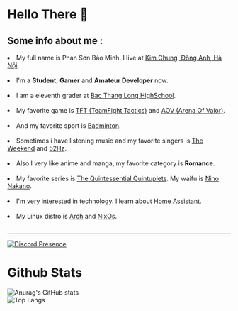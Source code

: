 # Hello There 👋

## Some info about me :
<li> My full name is Phan Sơn Bảo Minh. I live at <a href="https://vi.wikipedia.org/wiki/Kim_Chung,_%C4%90%C3%B4ng_Anh" target="_blank">Kim Chung, Đông Anh, Hà Nội</a>. </li> <br>
<li> I'm a <strong>Student</strong>, <strong>Gamer</strong> and <strong>Amateur Developer</strong> now.</li><br>
<li> I am a eleventh grader at <a href="http://thptbacthanglong.edu.vn/" target="_blank">Bac Thang Long HighSchool</a>.</li><br>
<li> My favorite game is <a href="https://teamfighttactics.leagueoflegends.com/en-us/" target="_blank">TFT (TeamFight Tactics)</a> and <a href="https://www.arenaofvalor.com/" target="_blank">AOV (Arena Of Valor)</a>.</li> <br>
<li> And my favorite sport is <a href="https://en.wikipedia.org/wiki/Badminton" target="_blank" rel="noopener noreferrer">Badminton</a>.</li> <br>
<li> Sometimes i have listening music and my favorite singers is <a href="https://en.wikipedia.org/wiki/The_Weeknd" target="_blank">The Weekend</a> and <a href="https://www.youtube.com/channel/UC6bXz3g1C9H6bdFa-wcZ72Q" target="_blank">52Hz</a>.</li>   <br>
<li> Also I very like anime and manga, my favorite category is <strong>Romance</strong>.</li> <br>
<li> My favorite series is <a href="https://5hanayome.fandom.com/wiki/5Toubun_no_Hanayome_Wiki" target="_blank">The Quintessential Quintuplets</a>. My waifu is <a href="https://5hanayome.fandom.com/wiki/Nino_Nakano" target="_blank">Nino Nakano</a>. </li><br>
<li> I'm very interested in technology. I learn about <a href="https://www.home-assistant.io/" target="_blank">Home Assistant</a>. </li><br>
<li> My Linux distro is <a href="https://archlinux.org/" target="_blank">Arch</a> and <a href="https://nixos.org/" target="_blank">NixOs</a>. </li><br>

***         


[![Discord Presence](https://lanyard.cnrad.dev/api/926098921338593320)](https://discord.com/users/926098921338593320) 

# Github Stats
![Anurag's GitHub stats](https://github-readme-stats.vercel.app/api?username=MinhPhan1203&show_icons=true&theme=tokyonight) <br>
![Top Langs](https://github-readme-stats.vercel.app/api/top-langs/?username=MinhPhan1203&layout=compact&theme=tokyonight)
